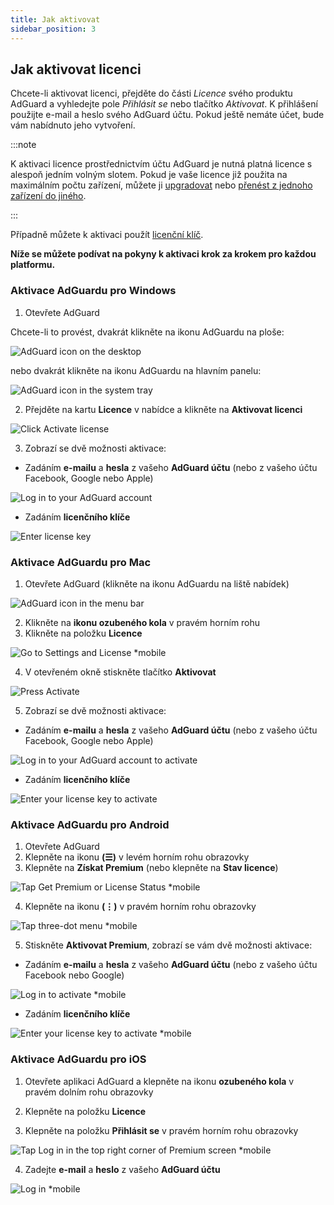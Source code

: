 ```yaml
---
title: Jak aktivovat
sidebar_position: 3
---
```


## Jak aktivovat licenci

Chcete-li aktivovat licenci, přejděte do části *Licence* svého produktu AdGuard a vyhledejte pole *Přihlásit se* nebo tlačítko *Aktivovat*. K přihlášení použijte e-mail a heslo svého AdGuard účtu. Pokud ještě nemáte účet, bude vám nabídnuto jeho vytvoření.

:::note

K aktivaci licence prostřednictvím účtu AdGuard je nutná platná licence s alespoň jedním volným slotem. Pokud je vaše licence již použita na maximálním počtu zařízení, můžete ji [upgradovat](../payment-options#upgrade) nebo [přenést z jednoho zařízení do jiného](../transfer).

:::

Případně můžete k aktivaci použít [licenční klíč](../what-is#license-key).

**Níže se můžete podívat na pokyny k aktivaci krok za krokem pro každou platformu.**

### Aktivace AdGuardu pro Windows

1. Otevřete AdGuard

Chcete-li to provést, dvakrát klikněte na ikonu AdGuardu na ploše:

![AdGuard icon on the desktop](https://cdn.adtidy.org/public/Adguard/kb/newscreenshots/En/General/windowsEn.png)

nebo dvakrát klikněte na ikonu AdGuardu na hlavním panelu:

![AdGuard icon in the system tray](https://cdn.adtidy.org/public/Adguard/kb/newscreenshots/En/General/windows2En.png)

2. Přejděte na kartu **Licence** v nabídce a klikněte na **Aktivovat licenci**

![Click Activate license](https://cdn.adtidy.org/public/Adguard/kb/newscreenshots/En/General/windowslicense1en.png)

3. Zobrazí se dvě možnosti aktivace:

- Zadáním **e-mailu** a **hesla** z vašeho **AdGuard účtu** (nebo z vašeho účtu Facebook, Google nebo Apple)

![Log in to your AdGuard account](https://cdn.adtidy.org/public/Adguard/kb/newscreenshots/En/General/windowslicense2en.png)

- Zadáním **licenčního klíče**

![Enter license key](https://cdn.adtidy.org/public/Adguard/kb/newscreenshots/En/General/windowslicense3en.png)

### Aktivace AdGuardu pro Mac

1. Otevřete AdGuard (klikněte na ikonu AdGuardu na liště nabídek)

![AdGuard icon in the menu bar](https://cdn.adtidy.org/public/Adguard/kb/newscreenshots/Ja/General/mac1.png)

2. Klikněte na **ikonu ozubeného kola** v pravém horním rohu
3. Klikněte na položku **Licence**

![Go to Settings and License *mobile](https://cdn.adtidy.org/public/Adguard/kb/newscreenshots/En/General/macEn.png)

4. V otevřeném okně stiskněte tlačítko **Aktivovat**

![Press Activate](https://cdn.adtidy.org/public/Adguard/kb/newscreenshots/En/General/maclicenseen1.png)

5. Zobrazí se dvě možnosti aktivace:
- Zadáním **e-mailu** a **hesla** z vašeho **AdGuard účtu** (nebo z vašeho účtu Facebook, Google nebo Apple)

![Log in to your AdGuard account to activate](https://cdn.adtidy.org/public/Adguard/kb/newscreenshots/En/General/maclicenseen2.png)

- Zadáním **licenčního klíče**

![Enter your license key to activate](https://cdn.adtidy.org/public/Adguard/kb/newscreenshots/En/General/maclicenseen3.png)

### Aktivace AdGuardu pro Android

1. Otevřete AdGuard
2. Klepněte na ikonu **(☰)** v levém horním rohu obrazovky
3. Klepněte na **Získat Premium** (nebo klepněte na **Stav licence**)

![Tap Get Premium or License Status *mobile](https://cdn.adtidy.org/public/Adguard/kb/newscreenshots/En/General/androidlicense1en.png)

4. Klepněte na ikonu **(⋮)** v pravém horním rohu obrazovky

![Tap three-dot menu *mobile](https://cdn.adtidy.org/public/Adguard/kb/newscreenshots/En/General/android2En.png)

5. Stiskněte **Aktivovat Premium**, zobrazí se vám dvě možnosti aktivace:

- Zadáním **e-mailu** a **hesla** z vašeho **AdGuard účtu** (nebo z vašeho účtu Facebook nebo Google)

![Log in to activate *mobile](https://cdn.adtidy.org/public/Adguard/kb/newscreenshots/En/General/androidlicense2en.png)

- Zadáním **licenčního klíče**

![Enter your license key to activate *mobile](https://cdn.adtidy.org/public/Adguard/kb/newscreenshots/En/General/androidlicense3en.png)

### Aktivace AdGuardu pro iOS

1. Otevřete aplikaci AdGuard a klepněte na ikonu **ozubeného kola** v pravém dolním rohu obrazovky

2. Klepněte na položku **Licence**

3. Klepněte na položku **Přihlásit se** v pravém horním rohu obrazovky

![Tap Log in in the top right corner of Premium screen *mobile](https://cdn.adtidy.org/content/kb/ad_blocker/iOS/ioslicense1en.png)

4. Zadejte **e-mail** a **heslo** z vašeho **AdGuard účtu**

![Log in *mobile](https://cdn.adtidy.org/content/kb/ad_blocker/iOS/ioslicense2en.png)
